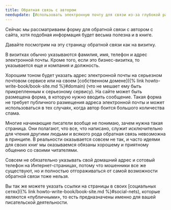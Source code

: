 ```yaml
---
title: Обратная связь с автором
needupdate: [Использовать электронную почту для связи из-за глубокой работы]
---
```


Сейчас мы рассматриваем форму для обратной связи с автором с сайта,
хотя подобная информация будет весьма полезна и в книге.

Давайте посмотрим на эту страницу обратной связи как на визитку.

В визитках обычно указываются фамилия, имя, телефон и адрес
электронной почты.  Кроме того, если это бизнес-визитка, то
указывается еще и компания и должность.

Хорошим тоном будет указать адрес электронной почты на серьезном
почтовом сервисе или на своем [собственном домене]({% link
howto-write-book/book-site.md %}#domain) (что не мешает ему быть прикрепленным к
серьезному сервису).  На сайте может быть размещена форма, в которую
нужно вводить сообщение.  Такая форма не требует публичного размещения
адреса электронной почты и может использоваться в тех случаях, когда
автор боится большого количества спама.

Многие начинающие писатели вообще не понимаю, зачем нужна такая
страница.  Они полагают, что все, что написано, служит исключительно
для чтения другими людьми и всякого рода обратная связь невозможна в
принципе.  В реальности оказывается совсем не так, и часто идеями для
своих книг мы оказываемся обязаны хорошему и приятному общению со
своими читателями.

Совсем не обязательно указывать свой домашний адрес и сотовый телефон
на Интернет-страницах, потому что мошенники все же существуют, но и
полностью отгораживаться от самой возможности обратной связи тоже
нельзя.

Вы так же можете указать ссылки на страницы в своих [социальных
сетях]({% link howto-write-book/book-site.md %}#social-nets), которые являются
«публичными», то есть предназначены именно для вашей писательской
деятельности.
